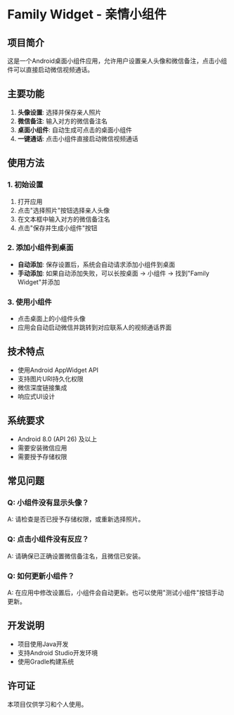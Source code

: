 # Family Widget - 亲情小组件

## 项目简介
这是一个Android桌面小组件应用，允许用户设置亲人头像和微信备注，点击小组件可以直接启动微信视频通话。

## 主要功能
1. **头像设置**: 选择并保存亲人照片
2. **微信备注**: 输入对方的微信备注名
3. **桌面小组件**: 自动生成可点击的桌面小组件
4. **一键通话**: 点击小组件直接启动微信视频通话

## 使用方法

### 1. 初始设置
1. 打开应用
2. 点击"选择照片"按钮选择亲人头像
3. 在文本框中输入对方的微信备注名
4. 点击"保存并生成小组件"按钮

### 2. 添加小组件到桌面
- **自动添加**: 保存设置后，系统会自动请求添加小组件到桌面
- **手动添加**: 如果自动添加失败，可以长按桌面 → 小组件 → 找到"Family Widget"并添加

### 3. 使用小组件
- 点击桌面上的小组件头像
- 应用会自动启动微信并跳转到对应联系人的视频通话界面

## 技术特点
- 使用Android AppWidget API
- 支持图片URI持久化权限
- 微信深度链接集成
- 响应式UI设计

## 系统要求
- Android 8.0 (API 26) 及以上
- 需要安装微信应用
- 需要授予存储权限

## 常见问题

### Q: 小组件没有显示头像？
A: 请检查是否已授予存储权限，或重新选择照片。

### Q: 点击小组件没有反应？
A: 请确保已正确设置微信备注名，且微信已安装。

### Q: 如何更新小组件？
A: 在应用中修改设置后，小组件会自动更新。也可以使用"测试小组件"按钮手动更新。

## 开发说明
- 项目使用Java开发
- 支持Android Studio开发环境
- 使用Gradle构建系统

## 许可证
本项目仅供学习和个人使用。 